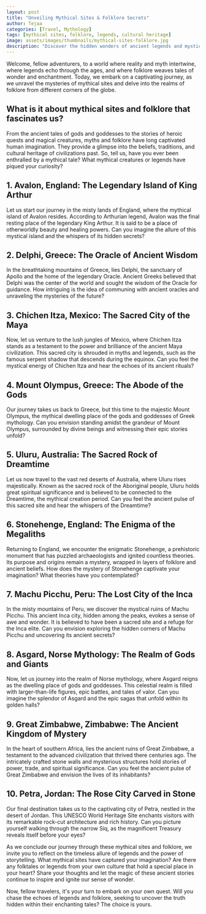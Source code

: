 ```yaml
---
layout: post
title: "Unveiling Mythical Sites & Folklore Secrets"
author: Tejaa
categories: [Travel, Mythology]
tags: [mythical sites, folklore, legends, cultural heritage]
image: assets/images/thumbnails/mythical-sites-folklore.jpg
description: "Discover the hidden wonders of ancient legends and mystical sites worldwide. Dive into captivating folklore as we unveil their secrets and enchantment."
---
```


Welcome, fellow adventurers, to a world where reality and myth intertwine, where legends echo through the ages, and where folklore weaves tales of wonder and enchantment. Today, we embark on a captivating journey, as we unravel the mysteries of mythical sites and delve into the realms of folklore from different corners of the globe.

## What is it about mythical sites and folklore that fascinates us?

From the ancient tales of gods and goddesses to the stories of heroic quests and magical creatures, myths and folklore have long captivated human imagination. They provide a glimpse into the beliefs, traditions, and cultural heritage of civilizations past. So, tell us, have you ever been enthralled by a mythical tale? What mythical creatures or legends have piqued your curiosity?

## 1. Avalon, England: The Legendary Island of King Arthur

Let us start our journey in the misty lands of England, where the mythical island of Avalon resides. According to Arthurian legend, Avalon was the final resting place of the legendary King Arthur. It is said to be a place of otherworldly beauty and healing powers. Can you imagine the allure of this mystical island and the whispers of its hidden secrets?

## 2. Delphi, Greece: The Oracle of Ancient Wisdom

In the breathtaking mountains of Greece, lies Delphi, the sanctuary of Apollo and the home of the legendary Oracle. Ancient Greeks believed that Delphi was the center of the world and sought the wisdom of the Oracle for guidance. How intriguing is the idea of communing with ancient oracles and unraveling the mysteries of the future?

## 3. Chichen Itza, Mexico: The Sacred City of the Maya

Now, let us venture to the lush jungles of Mexico, where Chichen Itza stands as a testament to the power and brilliance of the ancient Maya civilization. This sacred city is shrouded in myths and legends, such as the famous serpent shadow that descends during the equinox. Can you feel the mystical energy of Chichen Itza and hear the echoes of its ancient rituals?

## 4. Mount Olympus, Greece: The Abode of the Gods

Our journey takes us back to Greece, but this time to the majestic Mount Olympus, the mythical dwelling place of the gods and goddesses of Greek mythology. Can you envision standing amidst the grandeur of Mount Olympus, surrounded by divine beings and witnessing their epic stories unfold?

## 5. Uluru, Australia: The Sacred Rock of Dreamtime

Let us now travel to the vast red deserts of Australia, where Uluru rises majestically. Known as the sacred rock of the Aboriginal people, Uluru holds great spiritual significance and is believed to be connected to the Dreamtime, the mythical creation period. Can you feel the ancient pulse of this sacred site and hear the whispers of the Dreamtime?

## 6. Stonehenge, England: The Enigma of the Megaliths

Returning to England, we encounter the enigmatic Stonehenge, a prehistoric monument that has puzzled archaeologists and ignited countless theories. Its purpose and origins remain a mystery, wrapped in layers of folklore and ancient beliefs. How does the mystery of Stonehenge captivate your imagination? What theories have you contemplated?

## 7. Machu Picchu, Peru: The Lost City of the Inca

In the misty mountains of Peru, we discover the mystical ruins of Machu Picchu. This ancient Inca city, hidden among the peaks, evokes a sense of awe and wonder. It is believed to have been a sacred site and a refuge for the Inca elite. Can you envision exploring the hidden corners of Machu Picchu and uncovering its ancient secrets?

## 8. Asgard, Norse Mythology: The Realm of Gods and Giants

Now, let us journey into the realm of Norse mythology, where Asgard reigns as the dwelling place of gods and goddesses. This celestial realm is filled with larger-than-life figures, epic battles, and tales of valor. Can you imagine the splendor of Asgard and the epic sagas that unfold within its golden halls?

## 9. Great Zimbabwe, Zimbabwe: The Ancient Kingdom of Mystery

In the heart of southern Africa, lies the ancient ruins of Great Zimbabwe, a testament to the advanced civilization that thrived there centuries ago. The intricately crafted stone walls and mysterious structures hold stories of power, trade, and spiritual significance. Can you feel the ancient pulse of Great Zimbabwe and envision the lives of its inhabitants?

## 10. Petra, Jordan: The Rose City Carved in Stone

Our final destination takes us to the captivating city of Petra, nestled in the desert of Jordan. This UNESCO World Heritage Site enchants visitors with its remarkable rock-cut architecture and rich history. Can you picture yourself walking through the narrow Siq, as the magnificent Treasury reveals itself before your eyes?

As we conclude our journey through these mythical sites and folklore, we invite you to reflect on the timeless allure of legends and the power of storytelling. What mythical sites have captured your imagination? Are there any folktales or legends from your own culture that hold a special place in your heart? Share your thoughts and let the magic of these ancient stories continue to inspire and ignite our sense of wonder.

Now, fellow travelers, it's your turn to embark on your own quest. Will you chase the echoes of legends and folklore, seeking to uncover the truth hidden within their enchanting tales? The choice is yours.

